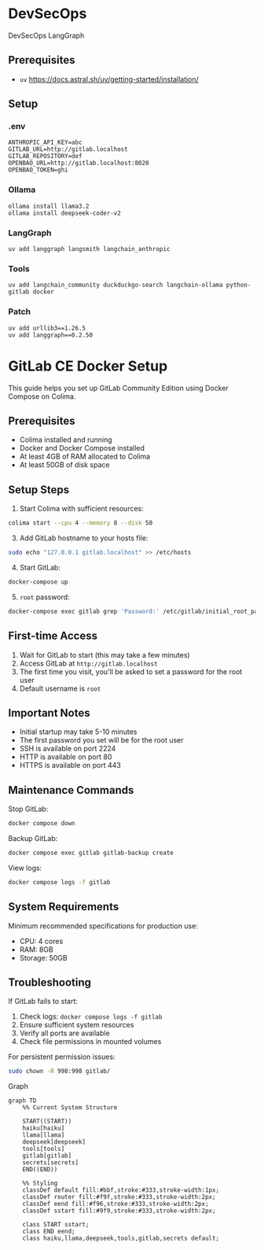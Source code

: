 # DevSecOps
DevSecOps LangGraph

## Prerequisites

- `uv` https://docs.astral.sh/uv/getting-started/installation/

## Setup

### .env

```dotenv
ANTHROPIC_API_KEY=abc
GITLAB_URL=http://gitlab.localhost
GITLAB_REPOSITORY=def
OPENBAO_URL=http://gitlab.localhost:8020
OPENBAO_TOKEN=ghi
```

### Ollama

```shell
ollama install llama3.2
ollama install deepseek-coder-v2
```

### LangGraph

```shell
uv add langgraph langsmith langchain_anthropic
```

### Tools

```shell
uv add langchain_community duckduckgo-search langchain-ollama python-gitlab docker
```

### Patch

```shell
uv add urllib3==1.26.5
uv add langgraph==0.2.50
```

# GitLab CE Docker Setup

This guide helps you set up GitLab Community Edition using Docker Compose on Colima.

## Prerequisites

- Colima installed and running
- Docker and Docker Compose installed
- At least 4GB of RAM allocated to Colima
- At least 50GB of disk space

## Setup Steps

1. Start Colima with sufficient resources:
```bash
colima start --cpu 4 --memory 8 --disk 50
```

3. Add GitLab hostname to your hosts file:
```bash
sudo echo "127.0.0.1 gitlab.localhost" >> /etc/hosts
```

4. Start GitLab:
```bash
docker-compose up
```

5. `root` password:
```bash
docker-compose exec gitlab grep 'Password:' /etc/gitlab/initial_root_password
```

## First-time Access

1. Wait for GitLab to start (this may take a few minutes)
2. Access GitLab at `http://gitlab.localhost`
3. The first time you visit, you'll be asked to set a password for the root user
4. Default username is `root`

## Important Notes

- Initial startup may take 5-10 minutes
- The first password you set will be for the root user
- SSH is available on port 2224
- HTTP is available on port 80
- HTTPS is available on port 443

## Maintenance Commands

Stop GitLab:
```bash
docker compose down
```

Backup GitLab:
```bash
docker compose exec gitlab gitlab-backup create
```

View logs:
```bash
docker compose logs -f gitlab
```

## System Requirements

Minimum recommended specifications for production use:
- CPU: 4 cores
- RAM: 8GB
- Storage: 50GB

## Troubleshooting

If GitLab fails to start:
1. Check logs: `docker compose logs -f gitlab`
2. Ensure sufficient system resources
3. Verify all ports are available
4. Check file permissions in mounted volumes

For persistent permission issues:
```bash
sudo chown -R 998:998 gitlab/
```


Graph

```mermaid
graph TD
    %% Current System Structure

    START((START))
    haiku[haiku]
    llama[llama]
    deepseek[deepseek]
    tools[tools]
    gitlab[gitlab]
    secrets[secrets]
    END((END))

    %% Styling
    classDef default fill:#bbf,stroke:#333,stroke-width:1px;
    classDef router fill:#f9f,stroke:#333,stroke-width:2px;
    classDef eend fill:#f96,stroke:#333,stroke-width:2px;
    classDef sstart fill:#9f9,stroke:#333,stroke-width:2px;

    class START sstart;
    class END eend;
    class haiku,llama,deepseek,tools,gitlab,secrets default;
```